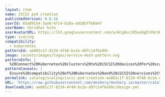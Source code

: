 ```yaml
---
layout: item
name: ISCSI pod creation
publishedVersion: 0.0.16
userId: 65a09154-3ae0-47c4-b19a-e0185ffb694f
userName: shridhar kute
userAvatarURL: https://lh3.googleusercontent.com/a/ACg8ocJO5oe9gDlO9cSHCoVRuTOqRLlfnlf3W9cEdz7HVgGZBge5OQY=s96-c
type: scaling
compatibility:
  - kubernetes
patternId: ae801c1f-8134-4f48-bc2e-d97c14f6a99c
image: /assets/images/logos/service-mesh-pattern.svg
patternInfo: |
  %20Connect%20Kubernetes%20clusters%20to%20iSCSI%20devices%20for%20scalable%20storage%20solutions%2C%20supporting%20direct%20or%20multipath%20connections%20with%20CHAP%20authentication.
patternCaveats: |
  Ensure%20compatibility%20of%20Kubernetes%20and%20iSCSI%20versions%2C%20configure%20network%20settings%20appropriately%2C%20and%20monitor%20performance%20and%20scalability%20of%20both%20storage%20and%20network%20infrastructure.%0A%0A%0A
permalink: catalog/scaling/iscsi-pod-creation-ae801c1f-8134-4f48-bc2e-d97c14f6a99c.html
URL: 'https://raw.githubusercontent.com/meshery/meshery.io/master/catalog/ae801c1f-8134-4f48-bc2e-d97c14f6a99c/0.0.16/design.yml'
downloadLink: ae801c1f-8134-4f48-bc2e-d97c14f6a99c/design.yml
---
```

